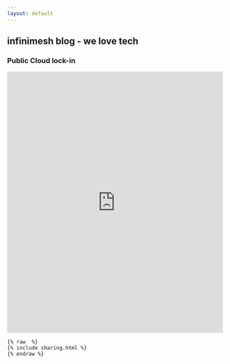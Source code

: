 ```yaml
---
layout: default
---
```


## infinimesh blog - we love tech

### Public Cloud lock-in 

<iframe src="https://www.linkedin.com/embed/feed/update/urn:li:share:6508257275197562880" height="611" width="504" frameborder="0" allowfullscreen=""></iframe>

<pre><code>{% raw  %}
{% include sharing.html %}
{% endraw %}
</code></pre>


